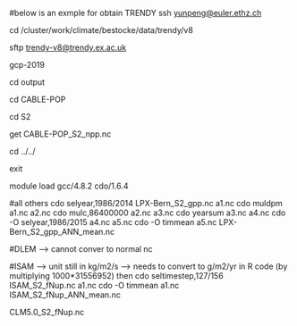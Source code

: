 #below is an exmple for obtain TRENDY
ssh yunpeng@euler.ethz.ch

cd /cluster/work/climate/bestocke/data/trendy/v8

sftp trendy-v8@trendy.ex.ac.uk

gcp-2019

cd output

cd CABLE-POP

cd S2

get CABLE-POP_S2_npp.nc

cd ../../

exit 

module load gcc/4.8.2 cdo/1.6.4

#all others
cdo selyear,1986/2014 LPX-Bern_S2_gpp.nc a1.nc
cdo muldpm a1.nc a2.nc
cdo mulc,86400000 a2.nc a3.nc
cdo yearsum a3.nc a4.nc
cdo -O selyear,1986/2015 a4.nc a5.nc
cdo -O timmean a5.nc LPX-Bern_S2_gpp_ANN_mean.nc

#DLEM --> cannot conver to normal nc

#ISAM --> unit still in kg/m2/s --> needs to convert to g/m2/yr in R code (by multiplying 1000*31556952) then
cdo seltimestep,127/156 ISAM_S2_fNup.nc a1.nc
cdo -O timmean a1.nc ISAM_S2_fNup_ANN_mean.nc


CLM5.0_S2_fNup.nc
